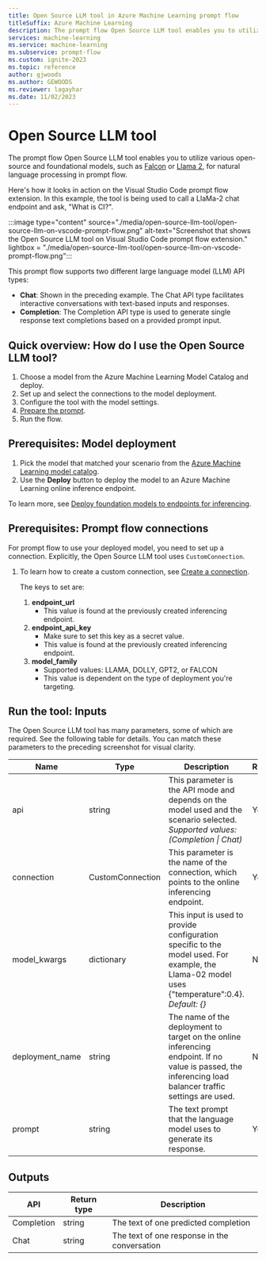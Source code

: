 ```yaml
---
title: Open Source LLM tool in Azure Machine Learning prompt flow
titleSuffix: Azure Machine Learning
description: The prompt flow Open Source LLM tool enables you to utilize various open-source and foundational models.
services: machine-learning
ms.service: machine-learning
ms.subservice: prompt-flow
ms.custom: ignite-2023
ms.topic: reference
author: gjwoods
ms.author: GEWOODS
ms.reviewer: lagayhar
ms.date: 11/02/2023
---
```


# Open Source LLM tool

The prompt flow Open Source LLM tool enables you to utilize various open-source and foundational models, such as [Falcon](https://aka.ms/AAlc25c) or [Llama 2](https://aka.ms/AAlc258), for natural language processing in prompt flow.

Here's how it looks in action on the Visual Studio Code prompt flow extension. In this example, the tool is being used to call a LlaMa-2 chat endpoint and ask, "What is CI?".

:::image type="content" source="./media/open-source-llm-tool/open-source-llm-on-vscode-prompt-flow.png" alt-text="Screenshot that shows the Open Source LLM tool on Visual Studio Code prompt flow extension." lightbox = "./media/open-source-llm-tool/open-source-llm-on-vscode-prompt-flow.png":::

This prompt flow supports two different large language model (LLM) API types:

- **Chat**: Shown in the preceding example. The Chat API type facilitates interactive conversations with text-based inputs and responses.
- **Completion**: The Completion API type is used to generate single response text completions based on a provided prompt input.

## Quick overview: How do I use the Open Source LLM tool?

1. Choose a model from the Azure Machine Learning Model Catalog and deploy.
1. Set up and select the connections to the model deployment.
1. Configure the tool with the model settings.
1. [Prepare the prompt](./prompt-tool.md#write-a-prompt).
1. Run the flow.

## Prerequisites: Model deployment

1. Pick the model that matched your scenario from the [Azure Machine Learning model catalog](https://ml.azure.com/model/catalog).
1. Use the **Deploy** button to deploy the model to an Azure Machine Learning online inference endpoint.

To learn more, see [Deploy foundation models to endpoints for inferencing](../../how-to-use-foundation-models.md#deploying-foundation-models-to-endpoints-for-inferencing).

## Prerequisites: Prompt flow connections

For prompt flow to use your deployed model, you need to set up a connection. Explicitly, the Open Source LLM tool uses `CustomConnection`.

1. To learn how to create a custom connection, see [Create a connection](https://microsoft.github.io/promptflow/how-to-guides/manage-connections.html#create-a-connection).

    The keys to set are:

    1. **endpoint_url**
        - This value is found at the previously created inferencing endpoint.
    1. **endpoint_api_key**
        - Make sure to set this key as a secret value.
        - This value is found at the previously created inferencing endpoint.
    1. **model_family**
        - Supported values: LLAMA, DOLLY, GPT2, or FALCON
        - This value is dependent on the type of deployment you're targeting.

## Run the tool: Inputs

The Open Source LLM tool has many parameters, some of which are required. See the following table for details. You can match these parameters to the preceding screenshot for visual clarity.

| Name | Type | Description | Required |
|------|------|-------------|----------|
| api | string | This parameter is the API mode and depends on the model used and the scenario selected. *Supported values: (Completion \| Chat)* | Yes |
| connection | CustomConnection | This parameter is the name of the connection, which points to the online inferencing endpoint. | Yes |
| model_kwargs | dictionary | This input is used to provide configuration specific to the model used. For example, the Llama-02 model uses {\"temperature\":0.4}. *Default: {}* | No |
| deployment_name | string | The name of the deployment to target on the online inferencing endpoint. If no value is passed, the inferencing load balancer traffic settings are used. | No |
| prompt | string | The text prompt that the language model uses to generate its response. | Yes |

## Outputs

| API        | Return type | Description                              |
|------------|-------------|------------------------------------------|
| Completion | string      | The text of one predicted completion     |
| Chat       | string      | The text of one response in the conversation |
